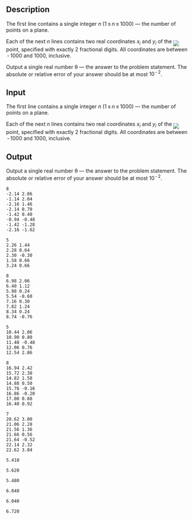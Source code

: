 ## Description

<div><div class="input-specification"><p>The first line contains a single integer <span class="tex-span"><i>n</i></span> (<span class="tex-span">1 ≤ <i>n</i> ≤ 1000</span>) — the number of points on a plane.</p><p>Each of the next <span class="tex-span"><i>n</i></span> lines contains two real coordinates <span class="tex-span"><i>x</i><sub class="lower-index"><i>i</i></sub></span> and <span class="tex-span"><i>y</i><sub class="lower-index"><i>i</i></sub></span> of the <img align="middle" class="tex-formula" src="file://bWj2ooHx.png" style="max-width: 100.0%;max-height: 100.0%;"> point, specified with exactly 2 fractional digits. All coordinates are between <span class="tex-span"> - 1000</span> and <span class="tex-span">1000</span>, inclusive.</p></div><div class="output-specification"><p>Output a single real number <span class="tex-span">θ</span> — the answer to the problem statement. The absolute or relative error of your answer should be at most <span class="tex-span">10<sup class="upper-index"> - 2</sup></span>.</p></div></div>

## Input

<p>The first line contains a single integer <span class="tex-span"><i>n</i></span> (<span class="tex-span">1 ≤ <i>n</i> ≤ 1000</span>) — the number of points on a plane.</p><p>Each of the next <span class="tex-span"><i>n</i></span> lines contains two real coordinates <span class="tex-span"><i>x</i><sub class="lower-index"><i>i</i></sub></span> and <span class="tex-span"><i>y</i><sub class="lower-index"><i>i</i></sub></span> of the <img align="middle" class="tex-formula" src="file://bWj2ooHx.png" style="max-width: 100.0%;max-height: 100.0%;"> point, specified with exactly 2 fractional digits. All coordinates are between <span class="tex-span"> - 1000</span> and <span class="tex-span">1000</span>, inclusive.</p>

## Output

<p>Output a single real number <span class="tex-span">θ</span> — the answer to the problem statement. The absolute or relative error of your answer should be at most <span class="tex-span">10<sup class="upper-index"> - 2</sup></span>.</p>





```input1
8
-2.14 2.06
-1.14 2.04
-2.16 1.46
-2.14 0.70
-1.42 0.40
-0.94 -0.48
-1.42 -1.28
-2.16 -1.62

```




```input2
5
2.26 1.44
2.28 0.64
2.30 -0.30
1.58 0.66
3.24 0.66

```




```input3
8
6.98 2.06
6.40 1.12
5.98 0.24
5.54 -0.60
7.16 0.30
7.82 1.24
8.34 0.24
8.74 -0.76

```




```input4
5
10.44 2.06
10.90 0.80
11.48 -0.48
12.06 0.76
12.54 2.06

```




```input5
8
16.94 2.42
15.72 2.38
14.82 1.58
14.88 0.50
15.76 -0.16
16.86 -0.20
17.00 0.88
16.40 0.92

```




```input6
7
20.62 3.00
21.06 2.28
21.56 1.36
21.66 0.56
21.64 -0.52
22.14 2.32
22.62 3.04

```




```output1
5.410

```




```output2
5.620

```




```output3
5.480

```




```output4
6.040

```




```output5
6.040

```




```output6
6.720

```


